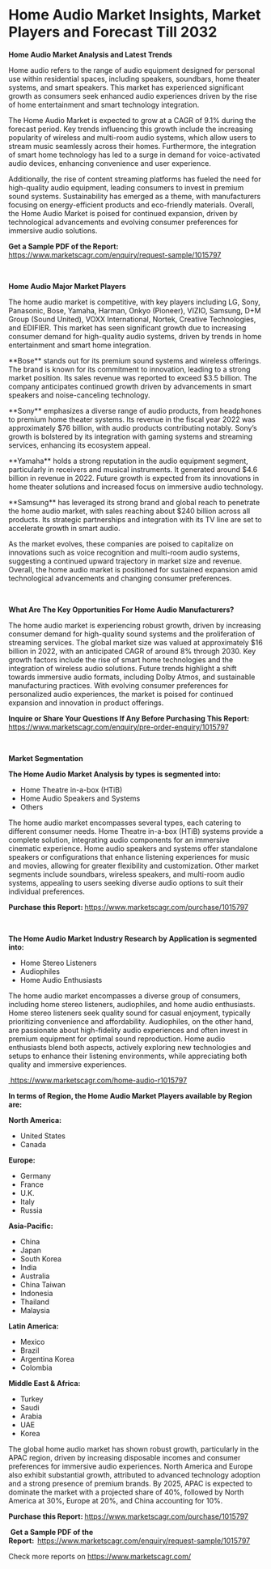 <p><h1>Home Audio Market Insights, Market Players and Forecast Till 2032</h1></p><p><strong>Home Audio Market Analysis and Latest Trends</strong></p>
<p><p>Home audio refers to the range of audio equipment designed for personal use within residential spaces, including speakers, soundbars, home theater systems, and smart speakers. This market has experienced significant growth as consumers seek enhanced audio experiences driven by the rise of home entertainment and smart technology integration.</p><p>The Home Audio Market is expected to grow at a CAGR of 9.1% during the forecast period. Key trends influencing this growth include the increasing popularity of wireless and multi-room audio systems, which allow users to stream music seamlessly across their homes. Furthermore, the integration of smart home technology has led to a surge in demand for voice-activated audio devices, enhancing convenience and user experience.</p><p>Additionally, the rise of content streaming platforms has fueled the need for high-quality audio equipment, leading consumers to invest in premium sound systems. Sustainability has emerged as a theme, with manufacturers focusing on energy-efficient products and eco-friendly materials. Overall, the Home Audio Market is poised for continued expansion, driven by technological advancements and evolving consumer preferences for immersive audio solutions.</p></p>
<p><strong>Get a Sample PDF of the Report:&nbsp;</strong> <a href="https://www.marketscagr.com/enquiry/request-sample/1015797?utm_campaign=2994&utm_medium=2&utm_source=Github&utm_content=ia&utm_term=06042025&utm_id=home-audio">https://www.marketscagr.com/enquiry/request-sample/1015797</a></p>
<p>&nbsp;</p>
<p><strong>Home Audio Major Market Players</strong></p>
<p><p>The home audio market is competitive, with key players including LG, Sony, Panasonic, Bose, Yamaha, Harman, Onkyo (Pioneer), VIZIO, Samsung, D+M Group (Sound United), VOXX International, Nortek, Creative Technologies, and EDIFIER. This market has seen significant growth due to increasing consumer demand for high-quality audio systems, driven by trends in home entertainment and smart home integration.</p><p>**Bose** stands out for its premium sound systems and wireless offerings. The brand is known for its commitment to innovation, leading to a strong market position. Its sales revenue was reported to exceed $3.5 billion. The company anticipates continued growth driven by advancements in smart speakers and noise-canceling technology.</p><p>**Sony** emphasizes a diverse range of audio products, from headphones to premium home theater systems. Its revenue in the fiscal year 2022 was approximately $76 billion, with audio products contributing notably. Sony’s growth is bolstered by its integration with gaming systems and streaming services, enhancing its ecosystem appeal.</p><p>**Yamaha** holds a strong reputation in the audio equipment segment, particularly in receivers and musical instruments. It generated around $4.6 billion in revenue in 2022. Future growth is expected from its innovations in home theater solutions and increased focus on immersive audio technology.</p><p>**Samsung** has leveraged its strong brand and global reach to penetrate the home audio market, with sales reaching about $240 billion across all products. Its strategic partnerships and integration with its TV line are set to accelerate growth in smart audio.</p><p>As the market evolves, these companies are poised to capitalize on innovations such as voice recognition and multi-room audio systems, suggesting a continued upward trajectory in market size and revenue. Overall, the home audio market is positioned for sustained expansion amid technological advancements and changing consumer preferences.</p></p>
<p>&nbsp;</p>
<p><strong>What Are The Key Opportunities For Home Audio Manufacturers?</strong></p>
<p><p>The home audio market is experiencing robust growth, driven by increasing consumer demand for high-quality sound systems and the proliferation of streaming services. The global market size was valued at approximately $16 billion in 2022, with an anticipated CAGR of around 8% through 2030. Key growth factors include the rise of smart home technologies and the integration of wireless audio solutions. Future trends highlight a shift towards immersive audio formats, including Dolby Atmos, and sustainable manufacturing practices. With evolving consumer preferences for personalized audio experiences, the market is poised for continued expansion and innovation in product offerings.</p></p>
<p><strong>Inquire or Share Your Questions If Any Before Purchasing This Report:</strong> <a href="https://www.marketscagr.com/enquiry/pre-order-enquiry/1015797?utm_campaign=2994&utm_medium=2&utm_source=Github&utm_content=ia&utm_term=06042025&utm_id=home-audio">https://www.marketscagr.com/enquiry/pre-order-enquiry/1015797</a></p>
<p>&nbsp;</p>
<p><strong>Market Segmentation</strong></p>
<p><strong>The Home Audio Market Analysis by types is segmented into:</strong></p>
<p><ul><li>Home Theatre in-a-box (HTiB)</li><li>Home Audio Speakers and Systems</li><li>Others</li></ul></p>
<p><p>The home audio market encompasses several types, each catering to different consumer needs. Home Theatre in-a-box (HTiB) systems provide a complete solution, integrating audio components for an immersive cinematic experience. Home audio speakers and systems offer standalone speakers or configurations that enhance listening experiences for music and movies, allowing for greater flexibility and customization. Other market segments include soundbars, wireless speakers, and multi-room audio systems, appealing to users seeking diverse audio options to suit their individual preferences.</p></p>
<p><strong>Purchase this Report:&nbsp;</strong><a href="https://www.marketscagr.com/purchase/1015797?utm_campaign=2994&utm_medium=2&utm_source=Github&utm_content=ia&utm_term=06042025&utm_id=home-audio">https://www.marketscagr.com/purchase/1015797</a></p>
<p>&nbsp;</p>
<p><strong>The Home Audio Market Industry Research by Application is segmented into:</strong></p>
<p><ul><li>Home Stereo Listeners</li><li>Audiophiles</li><li>Home Audio Enthusiasts</li></ul></p>
<p><p>The home audio market encompasses a diverse group of consumers, including home stereo listeners, audiophiles, and home audio enthusiasts. Home stereo listeners seek quality sound for casual enjoyment, typically prioritizing convenience and affordability. Audiophiles, on the other hand, are passionate about high-fidelity audio experiences and often invest in premium equipment for optimal sound reproduction. Home audio enthusiasts blend both aspects, actively exploring new technologies and setups to enhance their listening environments, while appreciating both quality and immersive experiences.</p></p>
<p><a href="https://www.marketscagr.com/home-audio-r1015797?utm_campaign=2994&utm_medium=2&utm_source=Github&utm_content=ia&utm_term=06042025&utm_id=home-audio">&nbsp;https://www.marketscagr.com/home-audio-r1015797</a></p>
<p><strong>In terms of Region, the Home Audio Market Players available by Region are:</strong></p>
<p>
    <p> <strong> North America: </strong>
        <ul>
            <li>United States</li>
            <li>Canada</li>
        </ul>
        </p> 
    <p> <strong> Europe: </strong>
        <ul>
            <li>Germany</li>
            <li>France</li>
            <li>U.K.</li>
            <li>Italy</li>
            <li>Russia</li>
        </ul>
        </p> 
    <p> <strong> Asia-Pacific: </strong>
        <ul>
            <li>China</li>
            <li>Japan</li>
            <li>South Korea</li>
            <li>India</li>
            <li>Australia</li>
            <li>China Taiwan</li>
            <li>Indonesia</li>
            <li>Thailand</li>
            <li>Malaysia</li>
        </ul>
        </p> 
    <p> <strong> Latin America: </strong>
        <ul>
            <li>Mexico</li>
            <li>Brazil</li>
            <li>Argentina Korea</li>
            <li>Colombia</li>
        </ul>
        </p> 
    <p> <strong> Middle East & Africa: </strong>
        <ul>
            <li>Turkey</li>
            <li>Saudi</li>
            <li>Arabia</li>
            <li>UAE</li>
            <li>Korea</li>
        </ul>
    </p>
    </p>
<p><p>The global home audio market has shown robust growth, particularly in the APAC region, driven by increasing disposable incomes and consumer preferences for immersive audio experiences. North America and Europe also exhibit substantial growth, attributed to advanced technology adoption and a strong presence of premium brands. By 2025, APAC is expected to dominate the market with a projected share of 40%, followed by North America at 30%, Europe at 20%, and China accounting for 10%.</p></p>
<p><strong>Purchase this Report: </strong><a href="https://www.marketscagr.com/purchase/1015797?utm_campaign=2994&utm_medium=2&utm_source=Github&utm_content=ia&utm_term=06042025&utm_id=home-audio">https://www.marketscagr.com/purchase/1015797</a></p>
<p>&nbsp;<strong>Get a Sample PDF of the Report:&nbsp;&nbsp;</strong><a href="https://www.marketscagr.com/enquiry/request-sample/1015797?utm_campaign=2994&utm_medium=2&utm_source=Github&utm_content=ia&utm_term=06042025&utm_id=home-audio">https://www.marketscagr.com/enquiry/request-sample/1015797</a></p>
<p><strong></strong></p>
<p>Check more reports on <a href="https://www.marketscagr.com/?utm_campaign=2994&utm_medium=2&utm_source=Github&utm_content=ia&utm_term=06042025&utm_id=home-audio">https://www.marketscagr.com/</a></p>